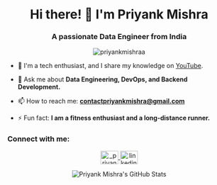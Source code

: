 <h1 align="center">Hi there! 👋 I'm Priyank Mishra</h1>
<h3 align="center">A passionate Data Engineer from India</h3>

<p align="center"> 
  <img src="https://komarev.com/ghpvc/?username=priyankmishraa&label=Profile%20views&color=0e75b6&style=flat" alt="priyankmishraa" /> 
</p>

- 🌱 I'm a tech enthusiast, and I share my knowledge on [YouTube](https://www.youtube.com/channel/UCr6MwbMIUks4ZpkTkv17Luw).

- 💬 Ask me about **Data Engineering, DevOps, and Backend Development.**

- 📫 How to reach me: **contactpriyankmishra@gmail.com**

- ⚡ Fun fact: **I am a fitness enthusiast and a long-distance runner.**

<h3 align="left">Connect with me:</h3>
<p align="center">
  <a href="https://twitter.com/PriyankMishraa" target="blank">
    <img align="center" src="https://raw.githubusercontent.com/rahuldkjain/github-profile-readme-generator/master/src/images/icons/Social/twitter.svg" alt="_priyankmishra_" height="30" width="40" />
  </a>
  <a href="https://www.linkedin.com/in/priyankmishraa/" target="blank">
    <img align="center" src="https://raw.githubusercontent.com/rahuldkjain/github-profile-readme-generator/master/src/images/icons/Social/linked-in-alt.svg" alt="linkedin.com/in/priyank-mishra-the-data-guy/" height="30" width="40" />
  </a>
</p>

<p align="center">
  <img src="https://github-readme-stats.vercel.app/api?username=priyankmishraa&show_icons=true&hide=contribs,prs&cache_seconds=86400&theme=dark" alt="Priyank Mishra's GitHub Stats" />
</p>
